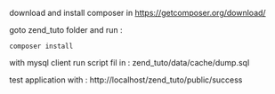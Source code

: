 download and install composer in https://getcomposer.org/download/

goto zend_tuto folder  and run :
```
composer install
```
with mysql client run script fil in : zend_tuto/data/cache/dump.sql

test application with : http://localhost/zend_tuto/public/success
